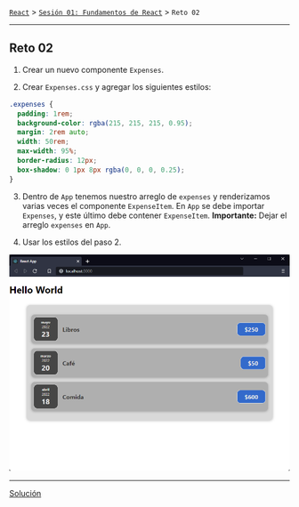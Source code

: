 [`React`](../../README.md) > [`Sesión 01: Fundamentos de React`](../Readme.md) > `Reto 02`

---

## Reto 02

1. Crear un nuevo componente `Expenses`.

2. Crear `Expenses.css` y agregar los siguientes estilos:

```css
.expenses {
  padding: 1rem;
  background-color: rgba(215, 215, 215, 0.95);
  margin: 2rem auto;
  width: 50rem;
  max-width: 95%;
  border-radius: 12px;
  box-shadow: 0 1px 8px rgba(0, 0, 0, 0.25);
}
```

3. Dentro de `App` tenemos nuestro arreglo de `expenses` y renderizamos varias veces el componente `ExpenseItem`. En `App` se debe importar `Expenses`, y este último debe contener `ExpenseItem`. **Importante:** Dejar el arreglo `expenses` en `App`.

4. Usar los estilos del paso 2.

![Expenses](./assets/expenses.png)

---

[Solución](./Solucion/Readme.md)
